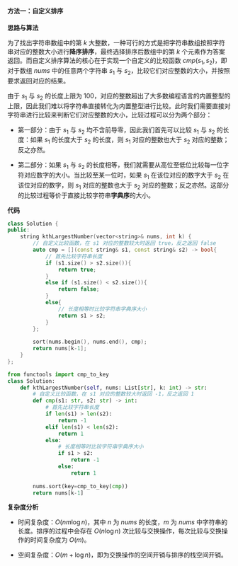 #### 方法一：自定义排序

**思路与算法**

为了找出字符串数组中的第 $k$ 大整数，一种可行的方式是把字符串数组按照字符串对应的整数大小进行**降序排序**，最终选择排序后数组中的第 $k$ 个元素作为答案返回。而自定义排序算法的核心在于实现一个自定义的比较函数 $\textit{cmp}(s_1, s_2)$，即对于数组 $\textit{nums}$ 中的任意两个字符串 $s_1$ 与 $s_2$，比较它们对应整数的大小，并按照要求返回对应的结果。

由于 $s_1$ 与 $s_2$ 的长度上限为 $100$，对应的整数超出了大多数编程语言的内置整型的上限，因此我们难以将字符串直接转化为内置整型进行比较。此时我们需要直接对字符串进行比较来判断它们对应整数的大小，比较过程可以分为两个部分：

- 第一部分：由于 $s_1$ 与 $s_2$ 均不含前导零，因此我们首先可以比较 $s_1$ 与 $s_2$ 的长度：如果 $s_1$ 的长度大于 $s_2$ 的长度，则 $s_1$ 对应的整数也大于 $s_2$ 对应的整数；反之亦然。

- 第二部分：如果 $s_1$ 与 $s_2$ 的长度相等，我们就需要从高位至低位比较每一位字符对应数字的大小。当比较至某一位时，如果 $s_1$ 在该位对应的数字大于 $s_2$ 在该位对应的数字，则 $s_1$ 对应的整数也大于 $s_2$ 对应的整数；反之亦然。这部分的比较过程等价于直接比较字符串**字典序**的大小。

**代码**

```C++ [sol1-C++]
class Solution {
public:
    string kthLargestNumber(vector<string>& nums, int k) {
        // 自定义比较函数，在 s1 对应的整数较大时返回 true，反之返回 false
        auto cmp = [](const string& s1, const string& s2) -> bool{
            // 首先比较字符串长度
            if (s1.size() > s2.size()){
                return true;
            }
            else if (s1.size() < s2.size()){
                return false;
            }
            else{
                // 长度相等时比较字符串字典序大小
                return s1 > s2;
            }
        };
        
        sort(nums.begin(), nums.end(), cmp);
        return nums[k-1];
    }
};
```

```Python [sol1-Python3]
from functools import cmp_to_key
class Solution:
    def kthLargestNumber(self, nums: List[str], k: int) -> str:
        # 自定义比较函数，在 s1 对应的整数较大时返回 -1，反之返回 1
        def cmp(s1: str, s2: str) -> int:
            # 首先比较字符串长度
            if len(s1) > len(s2):
                return -1
            elif len(s1) < len(s2):
                return 1
            else:
                # 长度相等时比较字符串字典序大小
                if s1 > s2:
                    return -1
                else:
                    return 1
            
        nums.sort(key=cmp_to_key(cmp))
        return nums[k-1]
```

**复杂度分析**

- 时间复杂度：$O(nm \log n)$，其中 $n$ 为 $\textit{nums}$ 的长度，$m$ 为 $\textit{nums}$ 中字符串的长度。排序的过程中会存在 $O(n \log n)$ 次比较与交换操作，每次比较与交换操作的时间复杂度为 $O(m)$。

- 空间复杂度：$O(m + \log n)$，即为交换操作的空间开销与排序的栈空间开销。